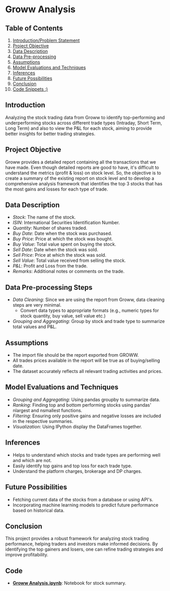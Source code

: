 # Groww Analysis

## Table of Contents
1. [Introduction/Problem Statement](#introduction)
2. [Project Objective](#project-objective)
3. [Data Description](#data-description)
4. [Data Pre-processing](#data-pre-processing-steps)
5. [Assumptions](#assumptions)
6. [Model Evaluations and Techniques](#model-evaluations-and-techniques)
7. [Inferences](#inferences)
8. [Future Possibilities](#future-possibilities)
9. [Conclusion](#conclusion)
10. [Code Snippets :) ](#code)

## Introduction
  Analyzing the stock trading data from Groww to identify top-performing and underperforming stocks across different trade types (Intraday, Short Term, Long Term) and also to view the P&L for each stock, aiming to provide better insights for better trading strategies.

## Project Objective
  Groww provides a detailed report containing all the transactions that we have made. Even though detailed reports are good to have, it's difficult to understand the metrics (profit & loss) on stock level. So, the objective is to create a summary of the existing report on stock level and to develop a comprehensive analysis framework that identifies the top 3 stocks that has the most gains and losses for each type of trade.

## Data Description
  * _Stock_: The name of the stock.
  * _ISIN_: International Securities Identification Number.
  * _Quantity_: Number of shares traded.
  * _Buy Date_: Date when the stock was purchased.
  * _Buy Price_: Price at which the stock was bought.
  * _Buy Value_: Total value spent on buying the stock.
  * _Sell Date_: Date when the stock was sold.
  * _Sell Price_: Price at which the stock was sold.
  * _Sell Value_: Total value received from selling the stock.
  * _P&L_: Profit and Loss from the trade.
  * _Remarks_: Additional notes or comments on the trade.

## Data Pre-processing Steps
  * _Data Cleaning_:
    Since we are using the report from Groww, data cleaning steps are very minimal.
    * Convert data types to appropriate formats (e.g., numeric types for stock quantity, buy value, sell value etc.)
  * _Grouping and Aggregating_:
    Group by stock and trade type to summarize total values and P&L.

## Assumptions
  * The import file should be the report exported from GROWW.
  * All trades prices available in the report will be true as of buying/selling date.
  * The dataset accurately reflects all relevant trading activities and prices.

## Model Evaluations and Techniques
  * _Grouping and Aggregating_: Using pandas groupby to summarize data.
  * _Ranking_: Finding top and bottom performing stocks using pandas' nlargest and nsmallest functions.
  * _Filtering_: Ensuring only positive gains and negative losses are included in the respective summaries.
  * _Visualization_: Using IPython display the DataFrames together.

## Inferences
  * Helps to understand which stocks and trade types are performing well and which are not.
  * Easily identify top gains and top loss for each trade type.
  * Understand the platform charges, brokerage and DP charges.

## Future Possibilities
  * Fetching current data of the stocks from a database or using API's.
  * Incorporating machine learning models to predict future performance based on historical data.

## Conclusion
  This project provides a robust framework for analyzing stock trading performance, helping traders and investors make informed decisions. By identifying the top gainers and losers, one can refine trading strategies and improve profitability.

## Code
- **[Groww Analysis.ipynb](groww_summary.ipynb)**: Notebook for stock summary.
